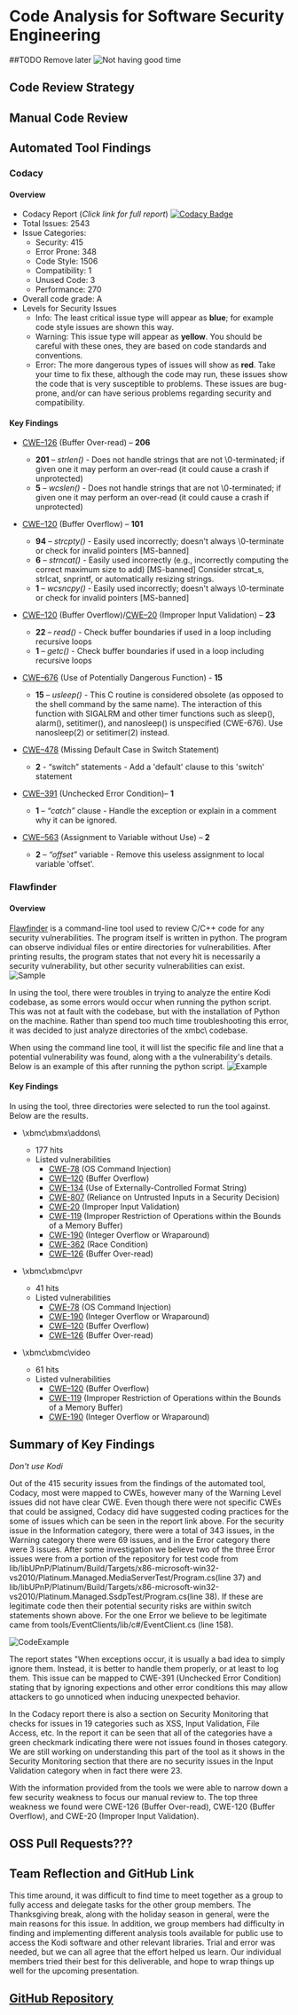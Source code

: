 # Code Analysis for Software Security Engineering

##TODO Remove later
![Not having good time](https://i.kym-cdn.com/entries/icons/mobile/000/028/539/DyqSKoaX4AATc2G.jpg)

## Code Review Strategy



## Manual Code Review


## Automated Tool Findings

### Codacy
#### Overview
- Codacy Report (*Click link for full report*) [![Codacy Badge](https://api.codacy.com/project/badge/Grade/69a6958fd1f04bc98d8e581ce786f754)](https://www.codacy.com?utm_source=github.com&amp;utm_medium=referral&amp;utm_content=akbarber/clonexbmc&amp;utm_campaign=Badge_Grade)
- Total Issues: 2543
- Issue Categories:
  - Security: 415
  - Error Prone: 348
  - Code Style: 1506
  - Compatibility: 1
  - Unused Code: 3
  - Performance: 270
- Overall code grade: A
- Levels for Security Issues
  - Info: The least critical issue type will appear as **blue**; for example code style issues are shown this way.
  - Warning: This issue type will appear as **yellow**. You should be careful with these ones, they are based on code standards and conventions.
  - Error: The more dangerous types of issues will show as **red**. Take your time to fix these, although the code may run, these issues show the code that is very susceptible to problems. These issues are bug-prone, and/or can have serious problems regarding security and compatibility.

#### Key Findings
- [CWE–126](https://cwe.mitre.org/data/definitions/126.html) (Buffer Over-read) – **206**
  - **201** – *strlen()* - Does not handle strings that are not \0-terminated; if given one it may perform an over-read (it could cause a crash if unprotected)
  - **5** – *wcslen()* -	Does not handle strings that are not \0-terminated; if given one it may perform an over-read (it could cause a crash if unprotected)
  
- [CWE–120](https://cwe.mitre.org/data/definitions/120.html) (Buffer Overflow) – **101** 
  - **94** – *strcpty()* -	Easily used incorrectly; doesn't always \0-terminate or check for invalid pointers [MS-banned]
  - **6** – *strncat()* -	Easily used incorrectly (e.g., incorrectly computing the correct maximum size to add) [MS-banned] Consider strcat_s, strlcat, snprintf, or automatically resizing strings.
  - **1** – *wcsncpy()* -	Easily used incorrectly; doesn't always \0-terminate or check for invalid pointers [MS-banned]
  
 - [CWE–120](https://cwe.mitre.org/data/definitions/120.html) (Buffer Overflow)/[CWE–20](https://cwe.mitre.org/data/definitions/20.html) (Improper Input Validation) – **23**
   - **22** – *read()* -	Check buffer boundaries if used in a loop including recursive loops
   - **1** – *getc()* -	Check buffer boundaries if used in a loop including recursive loops

- [CWE–676]( https://cwe.mitre.org/data/definitions/676.html) (Use of Potentially Dangerous Function) - **15**
  - **15** – *usleep()* -	This C routine is considered obsolete (as opposed to the shell command by the same name). The interaction of this function with SIGALRM and other timer functions such as sleep(), alarm(), setitimer(), and nanosleep() is unspecified (CWE-676). Use nanosleep(2) or setitimer(2) instead.
- [CWE–478](https://cwe.mitre.org/data/definitions/478.html) (Missing Default Case in Switch Statement)
  - **2** - “switch” statements - Add a 'default' clause to this 'switch' statement
- [CWE–391](https://cwe.mitre.org/data/definitions/391.html) (Unchecked Error Condition)– **1** 
  - **1** – *“catch”* clause - Handle the exception or explain in a comment why it can be ignored.
- [CWE–563](https://cwe.mitre.org/data/definitions/563.html) (Assignment to Variable without Use) – **2** 
  - **2** – *“offset”* variable -	Remove this useless assignment to local variable 'offset'.



### Flawfinder 
#### Overview

[Flawfinder](https://dwheeler.com/flawfinder/) is a command-line tool used to review C/C++ code for any security vulnerabilities. The program itself is written in python. The program can observe individual files or entire directories for vulnerabilities. After printing results, the program states that not every hit is necessarily a security vulnerability, but other security vulnerabilities can exist.  
![Sample](https://i.imgur.com/pWkbP6Q.png)

In using the tool, there were troubles in trying to analyze the entire Kodi codebase, as some errors would occur when running the python script. This was not at fault with the codebase, but with the installation of Python on the machine. Rather than spend too much time troubleshooting this error, it was decided to just analyze directories of the xmbc\ codebase.  

When using the command line tool, it will list the specific file and line that a potential vulnerability was found, along with a the vulnerability's details. Below is an example of this after running the python script. 
![Example](https://i.imgur.com/GKfVJtK.png)

#### Key Findings

In using the tool, three directories were selected to run the tool against. Below are the results.

* \xbmc\xbmx\addons\
  * 177 hits
  * Listed vulnerabilities  
    * [CWE-78](https://cwe.mitre.org/data/definitions/78.html) (OS Command Injection)
    * [CWE–120](https://cwe.mitre.org/data/definitions/120.html) (Buffer Overflow)
    * [CWE-134](https://cwe.mitre.org/data/definitions/134.html) (Use of Externally-Controlled Format String)
    * [CWE-807](https://cwe.mitre.org/data/definitions/807.html) (Reliance on Untrusted Inputs in a Security Decision)
    * [CWE-20](https://cwe.mitre.org/data/definitions/20.html) (Improper Input Validation)
    * [CWE-119](https://cwe.mitre.org/data/definitions/119.html) (Improper Restriction of Operations within the Bounds of a Memory Buffer)
    * [CWE-190](https://cwe.mitre.org/data/definitions/190.html) (Integer Overflow or Wraparound)
    * [CWE-362](https://cwe.mitre.org/data/definitions/362.html) (Race Condition)
    * [CWE–126](https://cwe.mitre.org/data/definitions/126.html) (Buffer Over-read)

* \xbmc\xbmc\pvr
  * 41 hits
  * Listed vulnerabilities  
    * [CWE-78](https://cwe.mitre.org/data/definitions/78.html) (OS Command Injection)
    * [CWE-190](https://cwe.mitre.org/data/definitions/190.html) (Integer Overflow or Wraparound)
    * [CWE–120](https://cwe.mitre.org/data/definitions/120.html) (Buffer Overflow)
    * [CWE–126](https://cwe.mitre.org/data/definitions/126.html) (Buffer Over-read)

* \xbmc\xbmc\video
  * 61 hits
  * Listed vulnerabilities
    * [CWE–120](https://cwe.mitre.org/data/definitions/120.html) (Buffer Overflow)
    * [CWE-119](https://cwe.mitre.org/data/definitions/119.html) (Improper Restriction of Operations within the Bounds of a Memory Buffer)
    * [CWE-190](https://cwe.mitre.org/data/definitions/190.html) (Integer Overflow or Wraparound)


## Summary of Key Findings

*Don't use Kodi*

Out of the 415 security issues from the findings of the automated tool, Codacy, most were mapped to CWEs, however many of the Warning Level issues did not have clear CWE. Even though there were not specific CWEs that could be assigned, Codacy did have suggested coding practices for the some of issues which can be seen in the report link above. For the security issue in the Information category, there were a total of 343 issues, in the Warning category there were 69 issues, and in the Error category there were 3 issues. After some investigation we believe two of the three Error issues were from a portion of the repository for test code from lib/libUPnP/Platinum/Build/Targets/x86-microsoft-win32-vs2010/Platinum.Managed.MediaServerTest/Program.cs(line 37) and lib/libUPnP/Platinum/Build/Targets/x86-microsoft-win32-vs2010/Platinum.Managed.SsdpTest/Program.cs(line 38). If these are legitimate code then their potential security risks are within switch statements shown above. For the one Error we believe to be legitimate came from tools/EventClients/lib/c#/EventClient.cs (line 158).

![CodeExample](https://i.imgur.com/scc4dDz.png)

The report states "When exceptions occur, it is usually a bad idea to simply ignore them. Instead, it is better to handle them properly, or at least to log them. This issue can be mapped to CWE-391 (Unchecked Error Condition) stating that by ignoring expections and other error conditions this may allow attackers to go unnoticed when inducing unexpected behavior.

In the Codacy report there is also a section on Security Monitoring that checks for issues in 19 categories such as XSS, Input Validation, File Access, etc. In the report it can be seen that all of the categories have a green checkmark indicating there were not issues found in thoses category. We are still working on understanding this part of the tool as it shows in the Security Monitoring section that there are no security issues in the Input Validation category when in fact there were 23.

With the information provided from the tools we were able to narrow down a few security weakness to focus our manual review to. The top three weakness we found were CWE-126 (Buffer Over-read), CWE-120 (Buffer Overflow), and CWE-20 (Improper Input Validation).

## OSS Pull Requests???

## Team Reflection and GitHub Link

This time around, it was difficult to find time to meet together as a group to fully access and delegate tasks for the other group members. The Thanksgiving break, along with the holiday season in general, were the main reasons for this issue. In addition, we group members had difficulty in finding and implementing different analysis tools available for public use to access the Kodi software and other relevant libraries. Trial and error was needed, but we can all agree that the effort helped us learn. Our individual members tried their best for this deliverable, and hope to wrap things up well for the upcoming presentation. 

## [GitHub Repository](https://github.com/mroejr/BAAM/projects/6)
